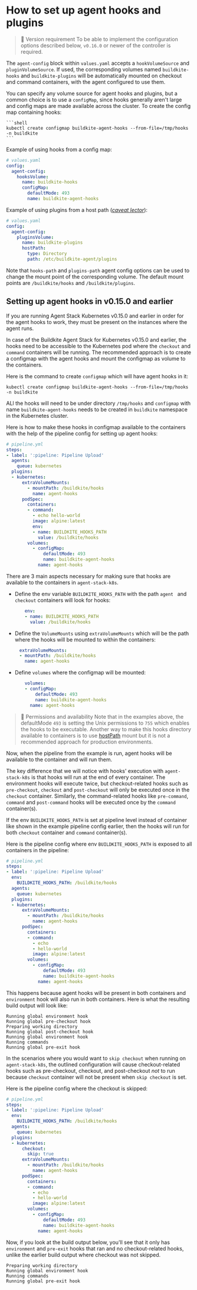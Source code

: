 # How to set up agent hooks and plugins 

> 📘 Version requirement
> To be able to implement the configuration options described below, `v0.16.0` or newer of the controller is required.

The `agent-config` block within `values.yaml` accepts a `hookVolumeSource` and `pluginVolumeSource`. If used, the corresponding volumes named `buildkite-hooks` and `buildkite-plugins` will be automatically mounted on checkout and command containers, with the agent configured to use them.

You can specify any volume source for agent hooks and plugins, but a common choice is to use a `configMap`, since hooks generally aren't large and config maps are made available across the cluster.
To create the config map containing hooks:

    ```shell
    kubectl create configmap buildkite-agent-hooks --from-file=/tmp/hooks -n buildkite
    ```

Example of using hooks from a config map:

```yaml
# values.yaml
config:
  agent-config:
    hooksVolume:
      name: buildkite-hooks
      configMap:
        defaultMode: 493
        name: buildkite-agent-hooks
```

Example of using plugins from a host path ([_caveat lector_](https://kubernetes.io/docs/concepts/storage/volumes/#hostpath)):

```yaml
# values.yaml
config:
  agent-config:
    pluginsVolume:
      name: buildkite-plugins
      hostPath:
        type: Directory
        path: /etc/buildkite-agent/plugins
```

Note that `hooks-path` and `plugins-path` agent config options can be used to change the mount point of the corresponding volume. The default mount points are `/buildkite/hooks` and `/buildkite/plugins`.

## Setting up agent hooks in v0.15.0 and earlier

If you are running Agent Stack Kubernetes v0.15.0 and earlier in order for the agent hooks to work, they must be present on the instances where the agent runs.

In case of the Buildkite Agent Stack for Kubernetes v0.15.0 and earlier, the hooks need to be accessible to the Kubernetes pod where the `checkout` and `command` containers will be running. The recommended approach is to create a configmap with the agent hooks and mount the configmap as volume to the containers.

Here is the command to create `configmap` which will have agent hooks in it:

```shell
kubectl create configmap buildkite-agent-hooks --from-file=/tmp/hooks -n buildkite
```

ALl the hooks will need to be under directory `/tmp/hooks` and `configmap` with name `buildkite-agent-hooks` needs to be created in `buildkite` namespace in the Kubernetes cluster.

Here is how to make these hooks in configmap available to the containers with the help of the pipeline config for setting up agent hooks:

```yaml
# pipeline.yml
steps:
- label: ':pipeline: Pipeline Upload'
  agents:
    queue: kubernetes
  plugins:
  - kubernetes:
      extraVolumeMounts:
        - mountPath: /buildkite/hooks
          name: agent-hooks
      podSpec:
        containers:
        - command:
          - echo hello-world
          image: alpine:latest
          env:
          - name: BUILDKITE_HOOKS_PATH
            value: /buildkite/hooks
        volumes:
          - configMap:
              defaultMode: 493
              name: buildkite-agent-hooks
            name: agent-hooks
```

There are 3 main aspects necessary for making sure that hooks are available to the containers in `agent-stack-k8s`.

- Define the env variable `BUILDKITE_HOOKS_PATH` with the path `agent ` and `checkout` containers will look for hooks:

```yaml
       env:
       - name: BUILDKITE_HOOKS_PATH
         value: /buildkite/hooks
```

- Define the `VolumeMounts` using `extraVolumeMounts` which will be the path where the hooks will be mounted to within the containers:

```yaml
     extraVolumeMounts:
     - mountPath: /buildkite/hooks
       name: agent-hooks
```

- Define `volumes` where the configmap will be mounted:

```yaml
       volumes:
       - configMap:
           defaultMode: 493
           name: buildkite-agent-hooks
         name: agent-hooks
```
   
> 📘 Permissions and availability
> Note that in the examples above, the defaultMode `493` is setting the Unix permissions to `755` which enables the hooks to be executable. Another way to make this hooks directory available to containers is to use [hostPath](https://kubernetes.io/docs/concepts/storage/volumes/#hostpath) mount but it is not a recommended approach for production environments.

Now, when the pipeline from the example is run, agent hooks will be available to the container and will run them.

The key difference that we will notice with hooks' execution with `agent-stack-k8s` is that hooks will run at the end of every container.  The environment hooks will execute twice, but checkout-related hooks such as `pre-checkout`, `checkout` and `post-checkout` will only be executed once in the `checkout` container. Similarly, the command-related hooks like `pre-command`, `command` and `post-command` hooks will be executed once by the `command` container(s).

If the env `BUILDKITE_HOOKS_PATH` is set at pipeline level instead of container like shown in the example pipeline config earlier, then the hooks will run for both `checkout` container and `command` container(s).

Here is the pipeline config where env `BUILDKITE_HOOKS_PATH` is exposed to all containers in the pipeline:

```yaml
# pipeline.yml
steps:
- label: ':pipeline: Pipeline Upload'
  env:
    BUILDKITE_HOOKS_PATH: /buildkite/hooks
  agents:
    queue: kubernetes
  plugins:
  - kubernetes:
      extraVolumeMounts:
        - mountPath: /buildkite/hooks
          name: agent-hooks
      podSpec:
        containers:
        - command:
          - echo
          - hello-world
          image: alpine:latest
        volumes:
          - configMap:
              defaultMode: 493
              name: buildkite-agent-hooks
            name: agent-hooks
```

This happens because agent hooks will be present in both containers and `environment` hook will also run in both containers. Here is what the resulting build output will look like:

```
Running global environment hook
Running global pre-checkout hook
Preparing working directory
Running global post-checkout hook
Running global environment hook
Running commands
Running global pre-exit hook
```

In the scenarios where you would want to `skip checkout` when running on `agent-stack-k8s`, the outlined configuration will cause checkout-related hooks such as pre-checkout, checkout, and post-checkout _not_ to run because `checkout` container will not be present when `skip checkout` is set.

Here is the pipeline config where the checkout is skipped:

```yaml
# pipeline.yml
steps:
- label: ':pipeline: Pipeline Upload'
  env:
    BUILDKITE_HOOKS_PATH: /buildkite/hooks
  agents:
    queue: kubernetes
  plugins:
  - kubernetes:
      checkout:
        skip: true
      extraVolumeMounts:
        - mountPath: /buildkite/hooks
          name: agent-hooks
      podSpec:
        containers:
        - command:
          - echo
          - hello-world
          image: alpine:latest
        volumes:
          - configMap:
              defaultMode: 493
              name: buildkite-agent-hooks
            name: agent-hooks
```

Now, if you look at the build output below, you'll see that it only has `environment` and `pre-exit` hooks that ran and no checkout-related hooks, unlike the earlier build output where checkout was not skipped.

```
Preparing working directory
Running global environment hook
Running commands
Running global pre-exit hook
```
